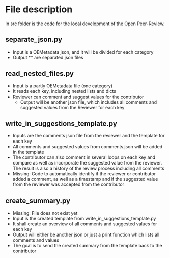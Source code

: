 # File description
In src folder is the code for the local development of the Open Peer-Review. 
## separate_json.py
  - Input is a OEMetadata json, and it will be divided for each category
  - Output ** are separated json files
## read_nested_files.py
  - Input  is a partly OEMetadata file (one category)
  - It reads each key, including nested lists and dicts
  - Reviewer can comment and suggest values for the contributor
    - Output will be another json file, which includes all comments and suggested values from the Reviewer for each key
## write_in_suggestions_template.py
  - Inputs are the comments json file from the reviewer and the template for each key
  - All comments and suggested values from comments.json will be added in the template
  - The contributor can also comment in several loops on each key and compare as well as incorporate the suggested value from the reviewer. The result is also a history of the review process including all comments
  - Missing: Code to automatically identify if the reviewer or contributor added a comment, as well as a timestamp and if the suggested value from the reviewer was accepted from the contributor
## create_summary.py
  - Missing: File does not exist yet
  - Input is the created template from write_in_suggestions_template.py
  - It shall create an overview of all comments and suggested values for each key
  - Output will either be another json or just a print function which lists all comments and values
  - The goal is to send the created summary from the template back to the contributor 